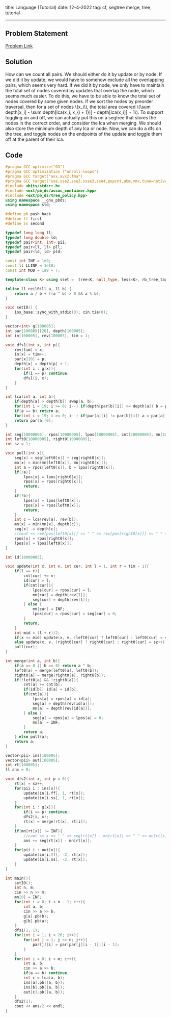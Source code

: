 title: Language (Tutorial)
date: 12-4-2022
tag: cf, segtree merge, tree, tutorial

---

## Problem Statement

[Problem Link](https://codeforces.com/group/uodset6U2h/contest/398570/problem/B)

## Solution

How can we count all pairs. We should either do it by update or by node. If we did it by update, we would have to somehow exclude all the overlapping pairs, which seems very hard. If we did it by node, we only have to maintain the total set of nodes covered by updates that overlap the node, which seems much easier. To do this, we have to be able to know the total set of nodes covered by some given nodes. If we sort the nodes by preorder traversal, then for a set of nodes \\(x_i\\), the total area covered \\(\\sum depth[x_i] - \\sum depth[lca(x_i, x_{i + 1})] - depth[lca(x_i)] + 1\\). To support toggling on and off, we can actually put this on a segtree that stores the nodes in the correct order, and consider the lca when merging. We should also store the minimum depth of any lca or node. Now, we can do a dfs on the tree, and toggle nodes on the endpoints of the update and toggle them off at the parent of their lca.

## Code

```c++
#pragma GCC optimize("O3")
#pragma GCC optimization ("unroll-loops")
#pragma GCC target("avx,avx2,fma")
#pragma GCC target("sse,sse2,sse3,ssse3,sse4,popcnt,abm,mmx,tune=native")
#include <bits/stdc++.h>
#include <ext/pb_ds/assoc_container.hpp>
#include <ext/pb_ds/tree_policy.hpp>
using namespace __gnu_pbds;
using namespace std;

#define pb push_back
#define ff first
#define ss second

typedef long long ll;
typedef long double ld;
typedef pair<int, int> pii;
typedef pair<ll, ll> pll;
typedef pair<ld, ld> pld;

const int INF = 1e9;
const ll LLINF = 1e18;
const int MOD = 1e9 + 7;

template<class K> using sset =  tree<K, null_type, less<K>, rb_tree_tag, tree_order_statistics_node_update>;

inline ll ceil0(ll a, ll b) {
    return a / b + ((a ^ b) > 0 && a % b);
}

void setIO() {
    ios_base::sync_with_stdio(0); cin.tie(0);
}

vector<int> g[100005];
int par[100005][20], depth[100005];
int in[100005], rev[100005], tim = 1;

void dfs1(int x, int p){
    rev[tim] = x;
    in[x] = tim++;
    par[x][0] = p;
    depth[x] = depth[p] + 1;
    for(int i : g[x]){
        if(i == p) continue;
        dfs1(i, x);
    }
}

int lca(int a, int b){
    if(depth[a] > depth[b]) swap(a, b);
    for(int i = 19; i >= 0; i--) if(depth[par[b][i]] >= depth[a]) b = par[b][i];
    if(a == b) return a;
    for(int i = 19; i >= 0; i--) if(par[a][i] != par[b][i]) a = par[a][i], b = par[b][i];
    return par[a][0];
}

int seg[10000005], rpos[10000005], lpos[10000005], cnt[10000005], mn[10000005];
int left0[10000005], right0[10000005];
int sz = 1;

void pull(int x){
    seg[x] = seg[left0[x]] + seg[right0[x]];
    mn[x] = min(mn[left0[x]], mn[right0[x]]);
    int a = rpos[left0[x]], b = lpos[right0[x]];
    if(!a){
        lpos[x] = lpos[right0[x]];
        rpos[x] = rpos[right0[x]];
        return;
    }
    if(!b){
        lpos[x] = lpos[left0[x]];
        rpos[x] = rpos[left0[x]];
        return;
    }
    int c = lca(rev[a], rev[b]);
    mn[x] = min(mn[x], depth[c]);
    seg[x] -= depth[c];
    //cout << rev[pos[left0[x]]] << " " << rev[pos[right0[x]]] << " " << seg[x] << " " << seg[left0[x]] << " " << seg[right0[x]] << endl;
    rpos[x] = rpos[right0[x]];
    lpos[x] = lpos[left0[x]];
}

int id[10000005];

void update(int x, int v, int cur, int l = 1, int r = tim - 1){
    if(l == r){
        cnt[cur] += v;
        id[cur] = l;
        if(cnt[cur]){
            lpos[cur] = rpos[cur] = l;
            mn[cur] = depth[rev[l]];
            seg[cur] = depth[rev[l]];
        } else {
            mn[cur] = INF;
            lpos[cur] = rpos[cur] = seg[cur] = 0;
        }
        return;
    }
    int mid = (l + r)/2;
    if(x <= mid) update(x, v, (left0[cur] ? left0[cur] : left0[cur] = sz++), l, mid);
    else update(x, v, (right0[cur] ? right0[cur] : right0[cur] = sz++), mid + 1, r);
    pull(cur);
}

int merge(int a, int b){
    if(a == 0 || b == 0) return a ^ b;  
    left0[a] = merge(left0[a], left0[b]);
    right0[a] = merge(right0[a], right0[b]);
    if(!left0[a] && !right0[a]){
        cnt[a] += cnt[b];
        if(id[b]) id[a] = id[b];
        if(cnt[a]){
            lpos[a] = rpos[a] = id[a];
            seg[a] = depth[rev[id[a]]];
            mn[a] = depth[rev[id[a]]];
        } else {
            seg[a] = rpos[a] = lpos[a] = 0;
            mn[a] = INF;
        }
        return a;
    } else pull(a);
    return a;
}

vector<pii> ins[100005];
vector<pii> out[100005];
int rt[100005];
ll ans = 0;

void dfs2(int x, int p = 0){
    rt[x] = sz++; 
    for(pii i : ins[x]){
        update(in[i.ff], 1, rt[x]);
        update(in[i.ss], 1, rt[x]);
    }
    for(int i : g[x]){
        if(i == p) continue;
        dfs2(i, x);
        rt[x] = merge(rt[x], rt[i]);
    } 
    if(mn[rt[x]] != INF){
        //cout << x << " " << seg[rt[x]] - mn[rt[x]] << " " << mn[rt[x]] << endl;
        ans += seg[rt[x]] - mn[rt[x]];
    }
    for(pii i : out[x]){
        update(in[i.ff], -2, rt[x]);
        update(in[i.ss], -2, rt[x]);
    }
}

int main(){
    setIO();
    int n, m;
    cin >> n >> m;
    mn[0] = INF;
    for(int i = 0; i < n - 1; i++){
        int a, b;
        cin >> a >> b;
        g[a].pb(b);
        g[b].pb(a);
    }
    dfs1(1, 1);
    for(int i = 1; i < 20; i++){
        for(int j = 1; j <= n; j++){
            par[j][i] = par[par[j][i - 1]][i - 1];
        }
    }
    for(int i = 0; i < m; i++){
        int a, b;
        cin >> a >> b;
        if(a == b) continue;
        int c = lca(a, b);
        ins[a].pb({a, b});
        ins[b].pb({a, b});
        out[c].pb({a, b});
    }
    dfs2(1);
    cout << ans/2 << endl;
}
```